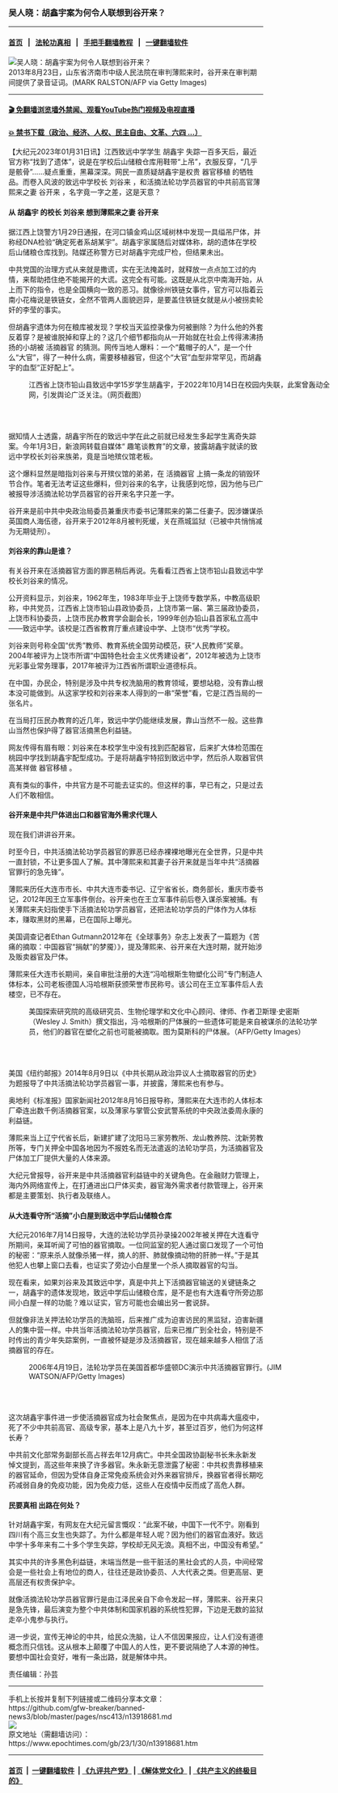 ### 吴人晓：胡鑫宇案为何令人联想到谷开来？
------------------------

#### [首页](https://github.com/gfw-breaker/banned-news3/blob/master/README.md) &nbsp;&nbsp;|&nbsp;&nbsp; [法轮功真相](https://github.com/begood0513/basic/blob/master/README.md)  &nbsp;&nbsp;|&nbsp;&nbsp; [手把手翻墙教程](https://github.com/gfw-breaker/guides/wiki)  &nbsp;&nbsp;|&nbsp;&nbsp; [一键翻墙软件](https://github.com/gfw-breaker/nogfw/blob/master/README.md)  



<div><img alt="吴人晓：胡鑫宇案为何令人联想到谷开来？" class="attachment-djy_600_400 size-djy_600_400 wp-post-image" src="https://i.epochtimes.com/assets/uploads/2023/01/id13918777-GettyImages-177368108-600x400.jpg"/>
<div class="caption">
 2013年8月23日，山东省济南市中级人民法院在审判薄熙来时，谷开来在审判期间提供了录音证词。(MARK RALSTON/AFP via Getty Images)
</div></div><hr/>

#### [ 🎬  免翻墙浏览墙外禁闻、观看YouTube热门视频及电视直播](https://github.com/gfw-breaker/HelloWorld)

#### [ 💥  禁书下载（政治、经济、人权、民主自由、文革、六四 ...）](https://github.com/gfw-breaker/books/blob/master/README.md)

<div><p>
 【大纪元2023年01月31日讯】江西致远中学学生
 <ok href="https://www.epochtimes.com/gb/tag/%E8%83%A1%E9%91%AB%E5%AE%87.html">
  胡鑫宇
 </ok>
 失踪一百多天后，最近官方称“找到了遗体”，说是在学校后山储粮仓库用鞋带“上吊”，衣服反穿，“几乎是骸骨”……疑点重重，黑幕深深。网民一直质疑胡鑫宇是权贵
 <ok href="https://www.epochtimes.com/gb/tag/%E5%99%A8%E5%AE%98%E7%A7%BB%E6%A4%8D.html">
  器官移植
 </ok>
 的牺牲品。而卷入风波的致远中学校长
 <ok href="https://www.epochtimes.com/gb/tag/%E5%88%98%E8%B0%B7%E6%9D%A5.html">
  刘谷来
 </ok>
 ，和活摘法轮功学员器官的中共前高官薄熙来之妻
 <ok href="https://www.epochtimes.com/gb/tag/%E8%B0%B7%E5%BC%80%E6%9D%A5.html">
  谷开来
 </ok>
 ，名字竟一字之差，这是天意？
</p>
<h4>
 从
 <ok href="https://www.epochtimes.com/gb/tag/%E8%83%A1%E9%91%AB%E5%AE%87.html">
  胡鑫宇
 </ok>
 的校长
 <ok href="https://www.epochtimes.com/gb/tag/%E5%88%98%E8%B0%B7%E6%9D%A5.html">
  刘谷来
 </ok>
 想到薄熙来之妻
 <ok href="https://www.epochtimes.com/gb/tag/%E8%B0%B7%E5%BC%80%E6%9D%A5.html">
  谷开来
 </ok>
</h4>
<p>
 据江西上饶警方1月29日通报，在河口镇金鸡山区域树林中发现一具缢吊尸体，并称经DNA检验“确定死者系胡某宇”。胡鑫宇家属随后对媒体称，胡的遗体在学校后山储粮仓库找到。陆媒还称警方已对胡鑫宇完成尸检，但结果未出。
</p>
<p>
 中共党国的治理方式从来就是撒谎，实在无法掩盖时，就释放一点点加工过的内情，来帮助捂住绝不能揭开的大谎。这完全有可能。这既是从北京中南海开始，从上而下的指令，也是全国横向一致的恶习。就像徐州铁链女事件，官方可以指着云南小花梅说是铁链女，全然不管两人面貌迥异，是要盖住铁链女就是从小被拐卖轮奸的李莹的事实。
</p>
<p>
 但胡鑫宇遗体为何在粮库被发现？学校当天监控录像为何被删除？为什么他的外套反着穿？是被谁脱掉和穿上的？这几个细节都指向从一开始就在社会上传得沸沸扬扬的小胡被
 <ok href="https://www.epochtimes.com/gb/tag/%E6%B4%BB%E6%91%98%E5%99%A8%E5%AE%98.html">
  活摘器官
 </ok>
 的猜测。网传当地人爆料：一个“戴帽子的人”，是一个什么“大官”，得了一种什么病，需要移植器官，但这个“大官”血型非常罕见，而胡鑫宇的血型“正好配上”。
</p>
<figure aria-describedby="caption-attachment-13918072" class="wp-caption aligncenter" id="attachment_13918072" style="width: 600px">
 <ok href="https://i.epochtimes.com/assets/uploads/2023/01/id13918072-10ab426ba045f154c842bb40409e9e8a.jpg" target="_blank">
  <img alt="" class="size-large wp-image-13918072" src="https://i.epochtimes.com/assets/uploads/2023/01/id13918072-10ab426ba045f154c842bb40409e9e8a-600x431.jpg"/>
 </ok>
 <br/><figcaption class="wp-caption-text" id="caption-attachment-13918072">
  江西省上饶市铅山县致远中学15岁学生胡鑫宇，于2022年10月14日在校园内失联，此案曾轰动全网，引发舆论广泛关注。（网页截图）
 </figcaption><br/>
</figure><br/>
<p>
 据知情人士透露，胡鑫宇所在的致远中学在此之前就已经发生多起学生离奇失踪案。今年1月3日，新浪网转载自媒体“ 趣笔谈教育”的文章，披露胡鑫宇就读的致远中学校长刘谷来族弟，竟是当地殡仪馆老板。
</p>
<p>
 这个爆料显然是暗指刘谷来与开殡仪馆的弟弟，在
 <ok href="https://www.epochtimes.com/gb/tag/%E6%B4%BB%E6%91%98%E5%99%A8%E5%AE%98.html">
  活摘器官
 </ok>
 上搞一条龙的销毁环节合作。笔者无法考证这些爆料，但刘谷来的名字，让我感到吃惊，因为他与已广被报导涉活摘法轮功学员器官的谷开来名字只差一字。
</p>
<p>
 谷开来是前中共中央政治局委员兼重庆市委书记薄熙来的第二任妻子。因涉嫌谋杀英国商人海伍德，谷开来于2012年8月被判死缓，关在燕城监狱（已被中共悄悄减为无期徒刑）。
</p>
<h4>
 刘谷来的靠山是谁？
</h4>
<p>
 有关谷开来在活摘器官方面的罪恶稍后再说。先看看江西省上饶市铅山县致远中学校长刘谷来的情况。
</p>
<p>
 公开资料显示，刘谷来，1962年生，1983年毕业于上饶师专数学系，中教高级职称，中共党员，江西省上饶市铅山县政协委员，上饶市第一届、第三届政协委员，上饶市科协委员，上饶市民办教育学会副会长，1999年创办铅山县首家私立高中——致远中学。该校是江西省教育厅重点建设中学、上饶市“优秀”学校。
</p>
<p>
 刘谷来则号称全国“优秀”教师、教育系统全国劳动模范，获“人民教师”奖章。2004年被评为上饶市所谓“中国特色社会主义优秀建设者”，2012年被选为上饶市光彩事业常务理事，2017年被评为江西省所谓职业道德标兵。
</p>
<p>
 在中国，办民企，特别是涉及中共专权洗脑用的教育领域，要想站稳，没有靠山根本没可能做到。从这家学校和刘谷来本人得到的一串“荣誉”看，它是江西当局的一张名片。
</p>
<p>
 在当局打压民办教育的近几年，致远中学仍能继续发展，靠山当然不一般。这些靠山当然也保护得了器官活摘黑色利益链。
</p>
<p>
 网友传得有眉有眼：刘谷来在本校学生中没有找到匹配器官，后来扩大体检范围在桃园中学找到胡鑫宇配型成功。于是将胡鑫宇特招到致远中学，然后杀人取器官供高某祥做
 <ok href="https://www.epochtimes.com/gb/tag/%E5%99%A8%E5%AE%98%E7%A7%BB%E6%A4%8D.html">
  器官移植
 </ok>
 。
</p>
<p>
 真有类似的事件，中共官方是不可能去证实的。但这样的事，早已有之，只是过去人们不敢相信。
</p>
<h4>
 谷开来是中共尸体进出口和器官海外需求代理人
</h4>
<p>
 现在我们讲讲谷开来。
</p>
<p>
 时至今日，中共活摘法轮功学员器官的罪恶已经赤裸裸地曝光在全世界，只是中共一直封锁，不让更多国人了解。其中薄熙来和其妻子谷开来就是当年中共“活摘器官罪行的急先锋”。
</p>
<p>
 薄熙来历任大连市市长、中共大连市委书记、辽宁省省长，商务部长，重庆市委书记，2012年因王立军事件倒台。谷开来也在王立军事件前后卷入谋杀案被捕。有关薄熙来夫妇指使手下活摘法轮功学员器官，还把法轮功学员的尸体作为人体标本，赚取黑财的黑幕，已在国际上曝光。
</p>
<p>
 美国调查记者Ethan Gutmann2012年在《全球事务》杂志上发表了一篇题为《苦痛的摘取：中国器官“捐献”的梦魇）》，提及薄熙来、谷开来在大连时期，就开始涉及贩卖器官及尸体。
</p>
<p>
 薄熙来任大连市长期间，亲自审批注册的大连“冯哈根斯生物塑化公司”专门制造人体标本，公司老板德国人冯哈根斯获颁荣誉市民称号。该公司在王立军事件后人去楼空，已不存在。
</p>
<figure aria-describedby="caption-attachment-6740704" class="wp-caption aligncenter" id="attachment_6740704" style="width: 594px">
 <ok href="https://i.epochtimes.com/assets/uploads/2013/07/1307282244001002.jpg" target="_blank">
  <img alt="" class="size-full wp-image-6740704" src="https://i.epochtimes.com/assets/uploads/2013/07/1307282244001002.jpg"/>
 </ok>
 <br/><figcaption class="wp-caption-text" id="caption-attachment-6740704">
  美国探索研究院的高级研究员、生物伦理学和文化中心顾问、律师、作者卫斯理‧史密斯（Wesley J. Smith）撰文指出，冯‧哈根斯的尸体展的一些遗体可能是来自被谋杀的法轮功学员，他们的器官在塑化之前也可能被摘取。图为莫斯科的尸体展。（AFP/Getty Images）
 </figcaption><br/>
</figure><br/>
<p>
 美国《纽约邮报》2014年8月9日以《中共长期从政治异议人士摘取器官的历史》为题报导了中共活摘法轮功学员器官一事，并披露，薄熙来也有参与。
</p>
<p>
 奥地利《标准报》国家新闻社2012年8月16日报导称，薄熙来在大连市的人体标本厂牵连出数千例活摘器官案，以及薄家与掌管公安武警系统的中央政法委周永康的利益链。
</p>
<p>
 薄熙来当上辽宁代省长后，新建扩建了沈阳马三家劳教所、龙山教养院、沈新劳教所等，专门关押全中国各地因为不报姓名而无法遣返的法轮功学员，为活摘器官及尸体加工厂提供大量的人体来源。
</p>
<p>
 大纪元曾报导，谷开来是中共活摘器官利益链中的关键角色。在金融财力管理上，海内外网络宣传上，在打通进出口尸体买卖，器官海外需求者付款管理上，谷开来都是主要策划、执行者及联络人。
</p>
<h4>
 从大连看守所“活摘”小白屋到致远中学后山储粮仓库
</h4>
<p>
 大纪元2016年7月14日报导，大连的法轮功学员孙录操2002年被关押在大连看守所期间，亲耳听闻了可怕的器官摘取。一位同监室的犯人通过窗口发现了一个可怕的秘密：“原来杀人就像杀猪一样，摘人的肝、肺就像摘动物的肝肺一样。”于是其他犯人也攀上窗口去看，也证实了旁边小白屋里一个杀人摘取器官的勾当。
</p>
<p>
 现在看来，如果刘谷来及其致远中学，真是中共上下活摘器官输送的关键链条之一，胡鑫宇的遗体发现地，致远中学后山储粮仓库，是不是也有大连看守所旁边那间小白屋一样的功能？难以证实，官方可能也会编出另一套说辞。
</p>
<p>
 但就像非法关押法轮功学员的洗脑班，后来推广成为迫害访民的黑监狱，迫害新疆人的集中营一样。中共当年活摘法轮功学员器官，后来已推广到全社会，特别是不时传出的青少年失踪案例，一直被怀疑是涉及活摘器官，现在越来越多人相信了活摘器官的存在。
</p>
<figure aria-describedby="caption-attachment-13886869" class="wp-caption aligncenter" id="attachment_13886869" style="width: 600px">
 <ok href="https://i.epochtimes.com/assets/uploads/2022/12/id13886869-05_0_57367788-600x400.jpeg" target="_blank">
  <img alt="" class="size-large wp-image-13886869" src="https://i.epochtimes.com/assets/uploads/2022/12/id13886869-05_0_57367788-600x400-600x400.jpeg"/>
 </ok>
 <br/><figcaption class="wp-caption-text" id="caption-attachment-13886869">
  2006年4月19日，法轮功学员在美国首都华盛顿DC演示中共活摘器官罪行。(JIM WATSON/AFP/Getty Images)
 </figcaption><br/>
</figure><br/>
<p>
 这次胡鑫宇事件进一步使活摘器官成为社会聚焦点，是因为在中共病毒大瘟疫中，死了不少中共前高官、高级专家，基本上是八九十岁，甚至过百岁，他们为何这样长寿？
</p>
<p>
 中共前文化部常务副部长高占祥去年12月病亡。中共全国政协副秘书长朱永新发悼文提到，高这些年来换了许多器官。朱永新无意泄露了秘密：中共权贵靠移植来的器官延命，但因为受体自身正常免疫系统会对外来器官排斥，换器官者得长期吃药减弱自身的免疫功能，因为免疫力低，这些人在疫情中反而成了高危人群。
</p>
<h4>
 民要真相 出路在何处？
</h4>
<p>
 针对胡鑫宇案，有网友在大纪元留言慨叹：“此案不破，中国下一代不宁。刚看到四川有个高三女生也失踪了。为什么都是年轻人呢？因为他们的器官血液好。致远中学十多年来有二十多个学生失踪，学校却无风无浪。真相不出，中国没有希望。”
</p>
<p>
 其实中共的许多黑色利益链，末端当然是一些干脏活的黑社会式的人员，中间经常会是一些社会上有地位的商人，往往还是政协委员、人大代表之类。但更高层、更高层还有权贵保护伞。
</p>
<p>
 就像活摘法轮功学员器官罪行是由江泽民亲自下命令发起一样，薄熙来、谷开来只是急先锋，最后演变为整个中共体制和国家机器的系统性犯罪，下边是无数的监狱走卒小鬼参与执行。
</p>
<p>
 进一步说，宣传无神论的中共，给民众洗脑，让人不信因果报应，让人们没有道德概念而只信钱。这从根本上颠覆了中国人的人性，更不要说隔绝了人本源的神性。要想中国社会变好，唯有一条出路，就是解体中共。
</p>
<p>
 责任编辑：孙芸
</p>
</div>
<hr/>
手机上长按并复制下列链接或二维码分享本文章：<br/>
https://github.com/gfw-breaker/banned-news3/blob/master/pages/nsc413/n13918681.md <br/>
<a href='https://github.com/gfw-breaker/banned-news3/blob/master/pages/nsc413/n13918681.md'><img src='https://github.com/gfw-breaker/banned-news3/blob/master/pages/nsc413/n13918681.md.png'/></a> <br/>
原文地址（需翻墙访问）：https://www.epochtimes.com/gb/23/1/30/n13918681.htm


------------------------
#### [首页](https://github.com/gfw-breaker/banned-news3/blob/master/README.md) &nbsp;|&nbsp; [一键翻墙软件](https://github.com/gfw-breaker/nogfw/blob/master/README.md) &nbsp;| [《九评共产党》](https://github.com/gfw-breaker/9ping.md/blob/master/README.md#九评之一评共产党是什么) | [《解体党文化》](https://github.com/gfw-breaker/jtdwh.md/blob/master/README.md) | [《共产主义的终极目的》](https://github.com/gfw-breaker/gczydzjmd.md/blob/master/README.md)


<img src='http://gfw-breaker.win/banned-news3/pages/nsc413/n13918681.md' width='0px' height='0px'/>
